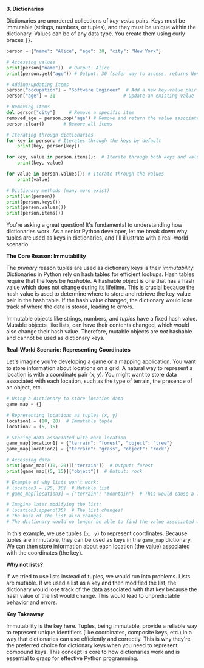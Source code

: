 **3. Dictionaries**

Dictionaries are unordered collections of *key-value* pairs. Keys must be immutable (strings, numbers, or tuples), and they must be unique within the dictionary.  Values can be of any data type.  You create them using curly braces `{}`.

```python
person = {"name": "Alice", "age": 30, "city": "New York"}

# Accessing values
print(person["name"])  # Output: Alice
print(person.get("age")) # Output: 30 (safer way to access, returns None if key doesn't exist)

# Adding/updating items
person["occupation"] = "Software Engineer"  # Add a new key-value pair
person["age"] = 31                         # Update an existing value

# Removing items
del person["city"]     # Remove a specific item
removed_age = person.pop("age") # Remove and return the value associated with "age"
person.clear()       # Remove all items

# Iterating through dictionaries
for key in person: # Iterates through the keys by default
    print(key, person[key])

for key, value in person.items():  # Iterate through both keys and values
    print(key, value)

for value in person.values(): # Iterate through the values
    print(value)

# Dictionary methods (many more exist)
print(len(person))
print(person.keys())
print(person.values())
print(person.items())

```

You're asking a great question! It's fundamental to understanding how dictionaries work.  As a senior Python developer, let me break down why tuples are used as keys in dictionaries, and I'll illustrate with a real-world scenario.

**The Core Reason: Immutability**

The *primary* reason tuples are used as dictionary keys is their *immutability*.  Dictionaries in Python rely on hash tables for efficient lookups.  Hash tables require that the keys be *hashable*.  A hashable object is one that has a hash value which does not change during its lifetime.  This is crucial because the hash value is used to determine where to store and retrieve the key-value pair in the hash table.  If the hash value changed, the dictionary would lose track of where the data is stored, leading to errors.

Immutable objects like strings, numbers, and *tuples* have a fixed hash value.  Mutable objects, like lists, can have their contents changed, which would also change their hash value.  Therefore, mutable objects are *not* hashable and cannot be used as dictionary keys.

**Real-World Scenario: Representing Coordinates**

Let's imagine you're developing a game or a mapping application. You want to store information about locations on a grid.  A natural way to represent a location is with a coordinate pair (x, y).  You might want to store data associated with each location, such as the type of terrain, the presence of an object, etc.

```python
# Using a dictionary to store location data
game_map = {}

# Representing locations as tuples (x, y)
location1 = (10, 20)  # Immutable tuple
location2 = (5, 15)

# Storing data associated with each location
game_map[location1] = {"terrain": "forest", "object": "tree"}
game_map[location2] = {"terrain": "grass", "object": "rock"}

# Accessing data
print(game_map[(10, 20)]["terrain"])  # Output: forest
print(game_map[(5, 15)]["object"])  # Output: rock

# Example of why lists won't work:
# location3 = [25, 30]  # Mutable list
# game_map[location3] = {"terrain": "mountain"}  # This would cause a TypeError because of unhashable type: 'list'

# Imagine later modifying the list:
# location3.append(35)  # The list changes!
# The hash of the list also changes.
# The dictionary would no longer be able to find the value associated with the original key.
```

In this example, we use tuples `(x, y)` to represent coordinates.  Because tuples are immutable, they can be used as keys in the `game_map` dictionary.  We can then store information about each location (the value) associated with the coordinates (the key).

**Why not lists?**

If we tried to use lists instead of tuples, we would run into problems.  Lists are mutable.  If we used a list as a key and then modified the list, the dictionary would lose track of the data associated with that key because the hash value of the list would change.  This would lead to unpredictable behavior and errors.

**Key Takeaway**

Immutability is the key here.  Tuples, being immutable, provide a reliable way to represent unique identifiers (like coordinates, composite keys, etc.) in a way that dictionaries can use efficiently and correctly.  This is why they're the preferred choice for dictionary keys when you need to represent compound keys.  This concept is core to how dictionaries work and is essential to grasp for effective Python programming.
